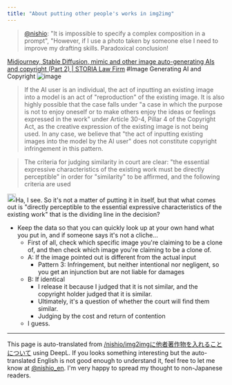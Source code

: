 ```yaml
---
title: "About putting other people's works in img2img"
---
```



> [@nishio](https://twitter.com/nishio/status/1570222291119902720?s=20&t=AEMWx1dJxLqtfbZmxy1MDA): "It is impossible to specify a complex composition in a prompt", "However, if I use a photo taken by someone else I need to improve my drafting skills.
> Paradoxical conclusion!

[Midjourney, Stable Diffusion, mimic and other image auto-generating AIs and copyright (Part 2) | STORIA Law Firm](https://storialaw.jp/blog/8883) #Image Generating AI and Copyright
![image](https://gyazo.com/d3654ab9383ed14635f9fe09dd4bc220/thumb/1000)
> If the AI user is an individual, the act of inputting an existing image into a model is an act of "reproduction" of the existing image. It is also highly possible that the case falls under "a case in which the purpose is not to enjoy oneself or to make others enjoy the ideas or feelings expressed in the work" under Article 30-4, Pillar 4 of the Copyright Act, as the creative expression of the existing image is not being used.
>  In any case, we believe that "the act of inputting existing images into the model by the AI user" does not constitute copyright infringement in this pattern.

> The criteria for judging similarity in court are clear: "the essential expressive characteristics of the existing work must be directly perceptible" in order for "similarity" to be affirmed, and the following criteria are used

<img src='https://scrapbox.io/api/pages/nishio-en/nishio/icon' alt='nishio.icon' height="19.5"/>Ha, I see. So it's not a matter of putting it in itself, but that what comes out is "directly perceptible to the essential expressive characteristics of the existing work" that is the dividing line in the decision?
- Keep the data so that you can quickly look up at your own hand what you put in, and if someone says it's not a cliche...
    - First of all, check which specific image you're claiming to be a clone of, and then check which image you're claiming to be a clone of.
    - A: If the image pointed out is different from the actual input
        - Pattern 3: Infringement, but neither intentional nor negligent, so you get an injunction but are not liable for damages
    - B: If identical
        - I release it because I judged that it is not similar, and the copyright holder judged that it is similar.
        - Ultimately, it's a question of whether the court will find them similar.
        - Judging by the cost and return of contention
    - I guess.

---
This page is auto-translated from [/nishio/img2imgに他者著作物を入れることについて](https://scrapbox.io/nishio/img2imgに他者著作物を入れることについて) using DeepL. If you looks something interesting but the auto-translated English is not good enough to understand it, feel free to let me know at [@nishio_en](https://twitter.com/nishio_en). I'm very happy to spread my thought to non-Japanese readers.